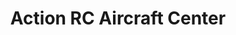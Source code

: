 ---
title: "Action RC Aircraft Center"
url: /lakewood/action-rc-aircraft-center/
shop: Spielzeug
---